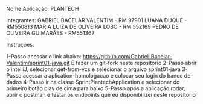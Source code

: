Nome Aplicação: PLANTECH

Integrantes: GABRIEL BACELAR VALENTIM - RM 97901 LUANA DUQUE - RM550813 MARIA LUIZA DE OLIVEIRA LOBO - RM 552169 PEDRO DE OLIVEIRA GUIMARÃES - RM551367

Instruções: 

1-Passo acessar o link abaixo: https://github.com/Gabriel-Bacelar-Valentim/sprint01-java.git E fazer um git-fork neste repositorio
2-Passo abrir o intelliJ, selecionar get-from-vcs e selecionar o arquivo sprint01-java
3-Passo acessar a aplication-homologacao e colocar seu login do banco de dados
4-Passo ir na classe SprintPlantechApplication e selecionar do primeiro botão play de cima para baixo
5-Passo após a aplicação rodar, abrir o postman e testar os endpoints que eu disponibilizei neste repositorio
